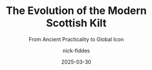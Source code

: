 ---
# --- Metadata for the entire post ---
title: "The Evolution of the Modern Scottish Kilt"
subtitle: "From Ancient Practicality to Global Icon"
description: "Explore the rich history of the Scottish kilt, tracing its journey from ancient Highland practicality to a global symbol of identity and fashion."
layout: "post.njk"
date: 2025-03-30 # Using original date from your file
author: "nick-fiddes"
tags:
  - post # Keep this tag for the collection
  - history
  - scotland
  - clothing
  - tartan
  - kilts
  - highlandwear
headerImageId: "IMG00001" # Reference Image ID
summary: "<p>The Scottish kilt, with its swirling tartans and cultural resonance, is a garment steeped in history, rebellion, and reinvention. Its journey from a simple Highland wrap to a symbol of national identity—and later, a global fashion statement—mirrors Scotland’s own turbulent and triumphant narrative. This expanded exploration delves deeper into the kilt’s evolution, tracing its transformation across ten centuries while highlighting the social, political, and artistic forces that shaped its legacy.</p>"

# --- Array of Content Sections ---
sections:
  - heading: "Early Forms of Highland Dress (Pre-16th Century)"
    text: |
      <p>Long before the iconic kilt emerged, Scotland’s rugged landscapes necessitated practical clothing. Early Highlanders, including the Picts and Gaels, wore layered woollen tunics, leggings (<i>trews</i>), and cloaks (<i>brats</i>), often fastened with intricately designed brooches. These garments, crafted from coarse, undyed wool or animal hides, prioritised durability over ornamentation.</p>
      <p>Archaeological evidence, such as the 8th-century <b>Dunfallandy Stone</b> in Perthshire, depicts figures draped in knee-length tunics and cloaks secured by penannular brooches—a style echoed in the <b>Book of Kells</b>. The <b>Lewis chessmen</b>, 12th-century carvings found in the Outer Hebrides, further illustrate the use of belted tunics, suggesting early precursors to pleated garments.</p>
      <p>Natural dyes derived from local plants, such as <b>crottle</b> (lichen) for russet tones and <b>woad</b> for blue, introduced regional colour variations. These early textiles were not merely functional; they signified social rank. Chieftains wore finer weaves and elaborate brooches, while commoners relied on simpler designs. This period laid the groundwork for the structured, identity-driven attire that would define later Highland dress.</p>
    imageId: "IMG00002" # Reference Image ID

  - heading: "Origins of the Great Kilt (16th Century)"
    text: |
      <p>The <b>féileadh mòr</b> (great kilt) emerged in the late 16th century as a response to the Highlands’ demanding climate and lifestyle. This versatile garment—a five- to six-metre length of tartan cloth—was pleated at the waist, secured with a leather belt, and draped over the shoulder. It served as a cloak by day and a blanket by night, epitomising the resourcefulness of Gaelic culture.</p>
      <p>Contemporary accounts, such as those by <b>Bishop John Leslie</b> in 1578, praised its adaptability: <i>“Their plaids protect them from the cold… and in summer, they cast off the upper part, retaining only the skirt.”</i> Regional variations in weave and hue began to emerge, with <b>Lochaber</b> weavers producing earthy greens and browns, while <b>Aberdeenshire</b> clans favoured deeper blues.</p>
      <p>The féileadh mòr’s design also held tactical advantages. During the 1544 Battle of Loch Lochy, Highland fighters reportedly discarded their plaids mid-battle to increase mobility—a practice later romanticised in Jacobite lore.</p>
    imageId: "IMG00003" # Reference Image ID

  - heading: "Cultural Significance of the Great Kilt (17th Century)"
    text: |
      <p>By the 17th century, tartan had become a visual language of clan identity. The <b>MacDonalds of Glencoe</b> used bold red and green patterns, while the <b>Campbells of Argyll</b> adopted sombre blues and blacks. Weavers (<i>breacaireachd</i>) in regions like <b>Strathspey</b> developed intricate sett designs, with patterns recorded in family manuscripts.</p>
      <p>Clan chiefs distributed tartan as tokens of allegiance. After the 1645 Battle of Inverlochy, <b>Alasdair MacColla</b> rewarded his followers with plaids in the MacDonald tartan, reinforcing kinship ties. Tartans also denoted social hierarchy: finer, lighter cloth was reserved for elites, while coarser weaves clothed tenants.</p>
      <p>The kilt’s role in ceremonies deepened. At <b>Dunvegan Castle</b>, MacLeod chiefs were inaugurated on a ceremonial stone wrapped in their ancestral tartan—a ritual echoing ancient Celtic traditions.</p>
    imageId: "IMG00004" # Reference Image ID

  - heading: "Adaptations for Practicality (Late 17th–Early 18th Century)"
    text: |
      <p>As Highland life grew more dynamic, the féileadh mòr’s bulk became impractical. Hunters and soldiers began folding away the upper plaid, leaving only the pleated skirt. <b>Martin Martin</b>, a Gaelic-speaking scholar, documented this shift in his 1703 <i>Description of the Western Isles</i>: <i>“They gird the lower part close to their bodies… leaving the upper loose for swift motion.”</i></p>
      <p>Regional adaptations arose. In <b>Skye</b>, the plaid was often belted higher for peat-cutting, while <b>Badenoch shepherds</b> layered theirs for warmth. These modifications retained cultural symbolism while embracing pragmatism—a balance that would define the kilt’s future.</p>
    imageId: "IMG00005" # Reference Image ID

  - heading: "Emergence of the Small Kilt (Early 18th Century)"
    text: |
      <p>The <b>féileadh beag</b> (small kilt) emerged around 1720, catalysed by <b>Thomas Rawlinson</b>, an English Quaker industrialist. Managing furnaces in <b>Glengarry</b>, Rawlinson observed workers struggling with the féileadh mòr’s bulk. Collaborating with an Inverness tailor, he removed the upper plaid, creating a knee-length, pre-pleated skirt fastened with buckles.</p>
      <p>Despite initial resistance, the féileadh beag gained traction. By 1745, it was worn by <b>Prince Charles Edward Stuart’s</b> Jacobite army, blending tradition with utility. Rawlinson’s innovation, though controversial, marked a turning point—the kilt began evolving from a rustic garment into a tailored symbol of identity.</p>
    imageId: "IMG00006" # Reference Image ID

  - heading: "Suppression of Highland Dress (1746–1782)"
    text: |
      <p>The post-Culloden <b>Dress Act</b> (1746) aimed to erase Highland culture by banning tartan and kilts. Penalties included six months’ imprisonment or exile—a law enforced by brutal <b>Redcoat patrols</b>. Yet Highlanders resisted covertly:</p>
      <ul>
          <li><b>Illicit Weaving</b>: In remote glens like <b>Glen Coe</b>, women wove tartan on hidden looms.</li>
          <li><b>Subterfuge</b>: Some stitched tartan linings into trousers or repurposed plaids as horse blankets.</li>
          <li><b>Cultural Memory</b>: Bards preserved tartan lore through songs like <i>“Òran an Aodaich”</i> (Song of the Clothing).</li>
      </ul>
      <p>The ban’s psychological impact was profound. As clansman <b>Ewen MacPherson</b> lamented in 1755: <i>“They’ve stripped us of our dress… but never our spirit.”</i></p>
    imageId: "IMG00007" # Reference Image ID

  - heading: "Romantic Revival and Cultural Renaissance (Late 18th–19th Century)"
    text: |
      <p>The 1782 repeal of the Dress Act ignited a tartan renaissance, fuelled by Romanticism. <b>Sir Walter Scott’s</b> 1810 poem <i>“The Lady of the Lake”</i> romanticised Highland life, while his orchestration of <b>King George IV’s 1822 Edinburgh visit</b> transformed the kilt into a spectacle. Lowland nobles, previously disdainful of Highland dress, donned tartan for the king’s <b>Holyrood Palace</b> ball.</p>
      <p>Queen Victoria’s 1852 acquisition of <b>Balmoral Castle</b> cemented the kilt’s elite status. The monarch sketched servants in tartan and commissioned the <b>Balmoral tartan</b>, worn exclusively by the Royal Family. Meanwhile, the dubious <b>Vestiarium Scoticum</b> (1842) codified “ancient” clan tartans, despite its origins in forgery.</p>
      <p>By 1893, <b>The Highland Society of London</b> documented over 300 tartans, blending myth with history. The kilt became a staple at <b>Eton College</b> and <b>Oxbridge</b>, symbolising aristocratic Scots’ dual identity.</p>
    imageId: "IMG00008" # Reference Image ID

  - heading: "Military Adoption and Global Influence (19th–20th Century)"
    text: |
      <p>The British Army’s Highland regiments became tartan’s global ambassadors. The <a href="https://clan.com/tartan/browse/filters/name-black+watch/"><b>Black Watch</b></a> (42nd Regiment) wore their dark <b>Government Sett</b> tartan in the Napoleonic Wars, while the <b>Gordon Highlanders</b>’ yellow-kilted charge at <b>Dargai Heights</b> (1897) became imperial legend.</p>
      <p>World War I saw kilts in the trenches, though practicality led to their partial replacement by trousers post-1915. Yet, the <b>51st Highland Division</b>’s 1944 Normandy landing in kilts underscored their enduring symbolic power.</p>
      <p>Military tartans also influenced civilian fashion. The <a href="https://clan.com/tartan/browse/filters/name-stewart/"><b>Royal Stewart</b></a>, once reserved for stewards to the monarch, became a global favourite, adorning everything from handbags to rockstar outfits.</p>
    imageId: "IMG00009" # Reference Image ID

  - heading: "Kilts in Formal and Everyday Attire (20th Century)"
    text: |
      <p>Post-1945, demobilised soldiers popularised kilts at weddings and ceilidhs. <b>Kinloch Anderson</b> of Edinburgh modernised tailoring, introducing adjustable waistbands and lightweight wools. The 1953 coronation of <b>Elizabeth II</b> saw a procession of clan chiefs in full regalia, televised worldwide.</p>
      <p>The diaspora fuelled tartan’s spread. In <b>Nova Scotia</b>, <b>Cape Breton</b>’s Gaelic mods (festivals) revived kilt-wearing, while <b>American Scots</b> embraced it as ethnic pride. Politically, the kilt became a tool for <b>SNP</b> campaigners in the 1970s, symbolising a distinct Scottish identity.</p>
      <p>Then in 1995 <b>Scotweb</b> pioneered use of the fledgling World Wide Web to make authentic kilts and tartans directly from Scotland available to anyone anywhere for the first time, whose <b>CLAN.com</b> site remains the most respected outlet to this day.</p>
    imageId: "IMG00010" # Reference Image ID

  - heading: "Modern Innovations and Fashion Trends (21st Century)"
    text: |
      <p>Today’s kilt blends tradition with avant-garde flair. Designers experiment with leather, neon tartans, and streetwear influences. <b>Graeme Black</b>’s metallic-threaded kilts grace Paris runways, while <b>EcoKilt</b> champions sustainable hemp and organic cotton.</p>
      <p>Gender norms are challenged through designs like <b>Lydia Higginson</b>’s unisex <i>“Utility Kilt”</i> and <b>Harry Styles</b>’ lace-trimmed stage outfits. Social media amplifies trends: TikTok’s #KiltTok celebrates everything from trad weddings to punk-styled kilts.</p>
      <p>Yet debates persist. The <b>Scottish Tartans Authority</b> battles cultural appropriation, as brands like <b>Burberry</b> commercialise tartan. Meanwhile, new patterns honour causes—the <b>HIV Awareness Tartan</b> and the <b>Doddie Weir</b> tartan’s commemorative impact at Rugby Union events reflect evolving values.</p>
    imageId: "IMG00011" # Reference Image ID

# --- Optional Conclusion Section ---
conclusion:
  heading: "A Living Legacy"
  text: |
    <p>The kilt’s evolution—from the féileadh mòr to haute couture—encapsulates Scotland’s resilience and creativity. It has been a shroud, a uniform, a protest symbol, and a canvas for art. As it adapts to the 21st century, the kilt remains not just a garment, but a narrative woven through time, thread by colourful thread. Whether on a Glasgow catwalk or a Canadian high street, it endures as a testament to heritage and innovation—a tartan tapestry still being written.</p>
---